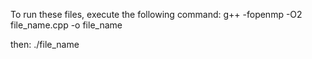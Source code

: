 To run these files, execute the following command:
      g++ -fopenmp -O2 file_name.cpp -o file_name

then:
  ./file_name
